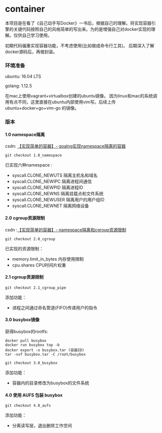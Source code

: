 # container

本项目是在看了《自己动手写Docker》一书后，根据自己的理解。将实现容器引擎的关键代码按照自己的风格简单的写出来。为的是增强自己对docker实现的理解。仅供自己学习使用。

初期代码偏重实现容器功能，不考虑使用(比如做成命令行工具)。 后期深入了解docker源码后，再做封装。



### 环境准备

ubuntu: 16.04 LTS

golang: 1.12.5

在mac上使用vagrant+virtualbox创建的ubuntu镜像。 因为linux和mac的系统调用有点不同，这里直接在ubuntu内部使用vim写。后续上传 ubuntu+docker+go+vim-go 的镜像。



### 版本

#### 1.0 namespace隔离

csdn: [【实现简单的容器】- goalng实现namespace隔离的容器](https://blog.csdn.net/qq_27068845/article/details/90708912 )

```
git checkout 1.0_namespace
```

已实现六种namespace :

- syscall.CLONE_NEWUTS 隔离主机名和域名
- syscall.CLONE_NEWIPC 隔离进程间通信
- syscall.CLONE_NEWPID 隔离进程ID
- syscall.CLONE_NEWNS 隔离挂载点和文件系统
- syscall.CLONE_NEWUSER 隔离用户的用户组ID
- syscall.CLONE_NEWNET 隔离网络设备



#### 2.0 cgroup资源限制

csdn :[【实现简单的容器】- namespace隔离和cgroup资源限制](https://blog.csdn.net/qq_27068845/article/details/91043036)

```
git checkout 2.0_cgroup
```

已实现的资源限制：

- memory.limit_in_bytes  内存使用限制
- cpu.shares  CPU时间片权重



#### 2.1 cgroup资源限制

```
git checkout 2.1_cgroup_pipe
```

添加功能：

- 进程之间通过命名管道(FIFO)传递用户的指令



#### 3.0 busybox镜像

获得busybox的rootfs:

```
docker pull busybox
docker run busybox top -b
docker export -o busybox.tar (容器ID)
tar -xvf busybox.tar -C /root/busybox
```

```
git checkout 3.0_busybox
```

添加功能：

- 容器内的目录修改为busybox的文件系统

  

#### 4.0 使用 AUFS 包装 busybox

```
git checkout 4.0_aufs
```

添加功能：

- 分离读写层，退出删除工作空间